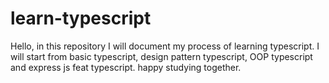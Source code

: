 # learn-typescript
Hello, in this repository I will document my process of learning typescript.
I will start from basic typescript, design pattern typescript, OOP typescript and express js feat typescript.
happy studying together.
